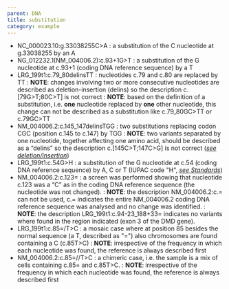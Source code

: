 ```yaml
---
parent: DNA
title: substitution
category: example
---
```


*	NC\_000023.10:g.33038255C>A
	:	a substitution of the C nucleotide at g.33038255 by an A
* 	NG\_012232.1(NM\_004006.2):c.93+1G>T
	:	a substitution of the G nucleotide at c.93+1 (coding DNA reference sequence) by a T
*	LRG\_199t1:c.79\_80delinsTT
	:	nucleotides c.79 and c.80 are replaced by TT
	:	**NOTE**: changes involving two or more consecutive nucleotides are described as deletion-insertion (delins) so the description c.[79G>T;80C>T] is not correct
	:	**NOTE**: based on the definition of a substitution, i.e. **one** nucleotide replaced by **one** other nucleotide, this change can not be described as a substitution like c.79\_80GC>TT or c.79GC>TT
*	NM\_004006.2:c.145\_147delinsTGG
	:	two substitutions replacing codon CGC (position c.145 to c.147) by TGG
	:	**NOTE**: two variants separated by one nucleotide, together affecting one amino acid, should be described as a “delins” so the description c.[145C>T;147C>G] is not correct ([_see deletion/insertion_](/recommendations/DNA/variant/substitution/))
*	LRG\_199t1:c.54G>H
	:	a substitution of the G nucleotide at c.54 (coding DNA reference sequence) by A, C or T (IUPAC code "H", [_see Standards_](/background/standards/))
*	NM\_004006.2:c.123=
	:	a screen was performed showing that nucleotide c.123 was a “C” as in the coding DNA reference sequence (the nucleotide was not changed).
	:	**NOTE**: the description NM\_004006.2:c.= can not be used, c.= indicates the entire NM\_004006.2 coding DNA reference sequence was analysed and no change was identified.
	:	**NOTE**: the description LRG\_199t1:c.94-23_188+33= indicates no variants where found in the region indicated (exon 3 of the DMD gene).
*	LRG\_199t1:c.85=/T>C
	:	a mosaic case where at position 85 besides the normal sequence (a T, described as "=") also chromosomes are found containing a C (c.85T>C)
	:	**NOTE**: irrespective of the frequency in which each nucleotide was found, the reference is always described first
*	NM\_004006.2:c.85=//T>C
	:	a chimeric case, i.e. the sample is a mix of cells containing c.85= and c.85T>C.
	:	**NOTE**: irrespective of the frequency in which each nucleotide was found, the reference is always described first
